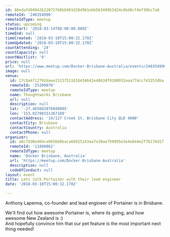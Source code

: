 ```yaml
---
id: 88edafd94942b22072768bb901d28d961ebb56349053d24c6bd8cf4ef38bc7a0
remoteId: '248354990'
remoteIdType: meetup
status: upcoming
timeStart: '2018-03-14T08:00:00.000Z'
timeEnd: null
timeCreated: '2018-03-10T15:00:32.170Z'
timeUpdated: '2018-03-10T15:00:32.170Z'
countAttending: '24'
countCapacity: null
countWaitlist: '0'
price: null
url: 'https://www.meetup.com/Docker-Brisbane-Australia/events/248354990/'
image: null
venue:
  id: 17c9a4f12792daea15237511616434642e4863df9100932eaa774cc743253dba
  remoteId: '25209070'
  remoteIdType: meetup
  name: Thoughtworks Brisbane
  url: null
  description: null
  lat: '-27.465681076049805'
  lon: '153.02780151367188'
  contactAddress: '19/127 Creek St, Brisbane City QLD 4000'
  contactCity: Brisbane
  contactCountry: Australia
  contactPhone: null
organizer:
  id: a6c75d0e46dca965bb0baca69d15143aa7e30ae750995e3e4e644e2f76176d17
  remoteId: '11898862'
  remoteIdType: meetup
  name: 'Docker Brisbane, Australia'
  url: 'https://meetup.com/Docker-Brisbane-Australia'
  description: null
  codeOfConduct: null
layout: event
title: Lets talk Portainer with their lead engineer
date: '2018-03-10T15:00:32.170Z'

---
```

<p>Anthony Lapenna, co-founder and lead engineer of Portainer is in Brisbane.</p> <p>We'll find out how awesome Portainer is, where its going, and how awesome New Zealand is :)<br/>And hopefully convince him that our pet feature is the most important next thing needed!</p>
